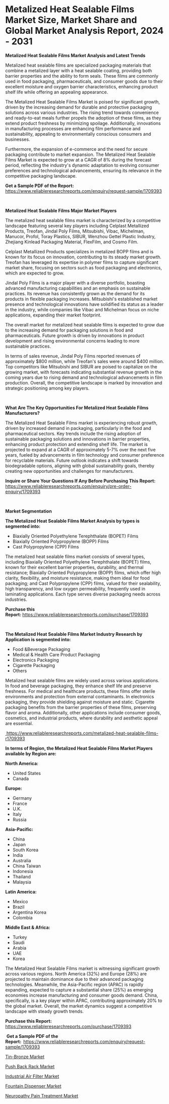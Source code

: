 <p><h1>Metalized Heat Sealable Films Market Size, Market Share and Global Market Analysis Report, 2024 - 2031</h1></p><p><strong>Metalized Heat Sealable Films Market Analysis and Latest Trends</strong></p>
<p><p>Metalized heat sealable films are specialized packaging materials that combine a metalized layer with a heat sealable coating, providing both barrier properties and the ability to form seals. These films are commonly used in food packaging, pharmaceuticals, and consumer goods due to their excellent moisture and oxygen barrier characteristics, enhancing product shelf life while offering an appealing appearance.</p><p>The Metalized Heat Sealable Films Market is poised for significant growth, driven by the increasing demand for durable and protective packaging solutions across various industries. The rising trend towards convenience and ready-to-eat meals further propels the adoption of these films, as they extend product freshness by minimizing spoilage. Additionally, innovations in manufacturing processes are enhancing film performance and sustainability, appealing to environmentally conscious consumers and businesses.</p><p>Furthermore, the expansion of e-commerce and the need for secure packaging contribute to market expansion. The Metalized Heat Sealable Films Market is expected to grow at a CAGR of 8% during the forecast period, reflecting the industry's dynamic adaptation to evolving consumer preferences and technological advancements, ensuring its relevance in the competitive packaging landscape.</p></p>
<p><strong>Get a Sample PDF of the Report:&nbsp;</strong> <a href="https://www.reliableresearchreports.com/enquiry/request-sample/1709393?utm_campaign=83&utm_medium=2&utm_source=Github&utm_content=ia&utm_term=21102024&utm_id=metalized-heat-sealable-films">https://www.reliableresearchreports.com/enquiry/request-sample/1709393</a></p>
<p>&nbsp;</p>
<p><strong>Metalized Heat Sealable Films Major Market Players</strong></p>
<p><p>The metalized heat sealable films market is characterized by a competitive landscape featuring several key players including Celplast Metallized Products, Treofan, Jindal Poly Films, Mitsubishi, Vibac, Michelman, Manucor, Profol, Toray Plastics, SIBUR, Wenzhou Gettel Plastic Industry, Zhejiang Kinlead Packaging Material, FlexFilm, and Cosmo Film.</p><p>Celplast Metallized Products specializes in metalized BOPP films and is known for its focus on innovation, contributing to its steady market growth. Treofan has leveraged its expertise in polymer films to capture significant market share, focusing on sectors such as food packaging and electronics, which are expected to grow.</p><p>Jindal Poly Films is a major player with a diverse portfolio, boasting advanced manufacturing capabilities and an emphasis on sustainable practices. Its revenue has consistently grown as the demand for its products in flexible packaging increases. Mitsubishi's established market presence and technological innovations have solidified its status as a leader in the industry, while companies like Vibac and Michelman focus on niche applications, expanding their market footprint.</p><p>The overall market for metalized heat sealable films is expected to grow due to the increasing demand for packaging solutions in food and pharmaceuticals. Future growth is driven by innovations in product development and rising environmental concerns leading to more sustainable practices.</p><p>In terms of sales revenue, Jindal Poly Films reported revenues of approximately $800 million, while Treofan's sales were around $400 million. Top competitors like Mitsubishi and SIBUR are poised to capitalize on the growing market, with forecasts indicating substantial revenue growth in the coming years due to rising demand and technological advancements in film production. Overall, the competitive landscape is marked by innovation and strategic positioning among key players.</p></p>
<p>&nbsp;</p>
<p><strong>What Are The Key Opportunities For Metalized Heat Sealable Films Manufacturers?</strong></p>
<p><p>The Metalized Heat Sealable Films market is experiencing robust growth, driven by increased demand in packaging, particularly in the food and pharmaceutical sectors. Key trends include the rising adoption of sustainable packaging solutions and innovations in barrier properties, enhancing product protection and extending shelf life. The market is projected to expand at a CAGR of approximately 5-7% over the next five years, fueled by advancements in film technology and consumer preference for recyclable materials. Future outlook indicates a shift towards biodegradable options, aligning with global sustainability goals, thereby creating new opportunities and challenges for manufacturers.</p></p>
<p><strong>Inquire or Share Your Questions If Any Before Purchasing This Report:</strong> <a href="https://www.reliableresearchreports.com/enquiry/pre-order-enquiry/1709393?utm_campaign=83&utm_medium=2&utm_source=Github&utm_content=ia&utm_term=21102024&utm_id=metalized-heat-sealable-films">https://www.reliableresearchreports.com/enquiry/pre-order-enquiry/1709393</a></p>
<p>&nbsp;</p>
<p><strong>Market Segmentation</strong></p>
<p><strong>The Metalized Heat Sealable Films Market Analysis by types is segmented into:</strong></p>
<p><ul><li>Biaxially Oriented Polyethylene Terephthalate (BOPET) Films</li><li>Biaxially Oriented Polypropylene (BOPP) Films</li><li>Cast Polypropylene (CPP) Films</li></ul></p>
<p><p>The metalized heat sealable films market consists of several types, including Biaxially Oriented Polyethylene Terephthalate (BOPET) films, known for their excellent barrier properties, durability, and thermal resistance; Biaxially Oriented Polypropylene (BOPP) films, which offer high clarity, flexibility, and moisture resistance, making them ideal for food packaging; and Cast Polypropylene (CPP) films, valued for their sealability, high transparency, and low oxygen permeability, frequently used in laminating applications. Each type serves diverse packaging needs across industries.</p></p>
<p><strong>Purchase this Report:&nbsp;</strong><a href="https://www.reliableresearchreports.com/purchase/1709393?utm_campaign=83&utm_medium=2&utm_source=Github&utm_content=ia&utm_term=21102024&utm_id=metalized-heat-sealable-films">https://www.reliableresearchreports.com/purchase/1709393</a></p>
<p>&nbsp;</p>
<p><strong>The Metalized Heat Sealable Films Market Industry Research by Application is segmented into:</strong></p>
<p><ul><li>Food &Beverage Packaging</li><li>Medical & Health Care Product Packaging</li><li>Electronics Packaging</li><li>Cigarette Packaging</li><li>Others</li></ul></p>
<p><p>Metalized heat sealable films are widely used across various applications. In food and beverage packaging, they enhance shelf life and preserve freshness. For medical and healthcare products, these films offer sterile environments and protection from external contaminants. In electronics packaging, they provide shielding against moisture and static. Cigarette packaging benefits from the barrier properties of these films, preserving flavor and aroma. Additionally, other applications include consumer goods, cosmetics, and industrial products, where durability and aesthetic appeal are essential.</p></p>
<p><a href="https://www.reliableresearchreports.com/metalized-heat-sealable-films-r1709393?utm_campaign=83&utm_medium=2&utm_source=Github&utm_content=ia&utm_term=21102024&utm_id=metalized-heat-sealable-films">&nbsp;https://www.reliableresearchreports.com/metalized-heat-sealable-films-r1709393</a></p>
<p><strong>In terms of Region, the Metalized Heat Sealable Films Market Players available by Region are:</strong></p>
<p>
    <p> <strong> North America: </strong>
        <ul>
            <li>United States</li>
            <li>Canada</li>
        </ul>
        </p> 
    <p> <strong> Europe: </strong>
        <ul>
            <li>Germany</li>
            <li>France</li>
            <li>U.K.</li>
            <li>Italy</li>
            <li>Russia</li>
        </ul>
        </p> 
    <p> <strong> Asia-Pacific: </strong>
        <ul>
            <li>China</li>
            <li>Japan</li>
            <li>South Korea</li>
            <li>India</li>
            <li>Australia</li>
            <li>China Taiwan</li>
            <li>Indonesia</li>
            <li>Thailand</li>
            <li>Malaysia</li>
        </ul>
        </p> 
    <p> <strong> Latin America: </strong>
        <ul>
            <li>Mexico</li>
            <li>Brazil</li>
            <li>Argentina Korea</li>
            <li>Colombia</li>
        </ul>
        </p> 
    <p> <strong> Middle East & Africa: </strong>
        <ul>
            <li>Turkey</li>
            <li>Saudi</li>
            <li>Arabia</li>
            <li>UAE</li>
            <li>Korea</li>
        </ul>
    </p>
    </p>
<p><p>The Metalized Heat Sealable Films market is witnessing significant growth across various regions. North America (32%) and Europe (28%) are projected to maintain dominance due to their advanced packaging technologies. Meanwhile, the Asia-Pacific region (APAC) is rapidly expanding, expected to capture a substantial share (25%) as emerging economies increase manufacturing and consumer goods demand. China, specifically, is a key player within APAC, contributing approximately 20% to the global market. Overall, the market dynamics suggest a competitive landscape with steady growth trends.</p></p>
<p><strong>Purchase this Report: </strong><a href="https://www.reliableresearchreports.com/purchase/1709393?utm_campaign=83&utm_medium=2&utm_source=Github&utm_content=ia&utm_term=21102024&utm_id=metalized-heat-sealable-films">https://www.reliableresearchreports.com/purchase/1709393</a></p>
<p>&nbsp;<strong>Get a Sample PDF of the Report:&nbsp;&nbsp;</strong><a href="https://www.reliableresearchreports.com/enquiry/request-sample/1709393?utm_campaign=83&utm_medium=2&utm_source=Github&utm_content=ia&utm_term=21102024&utm_id=metalized-heat-sealable-films">https://www.reliableresearchreports.com/enquiry/request-sample/1709393</a></p>
<p><strong></strong></p>
<p><p><a href="https://github.com/leonidmsw5y/Market-Research-Report-List-1/blob/main/tin-bronze-market.md?utm_campaign=83&utm_medium=2&utm_source=Github&utm_content=ia&utm_term=21102024&utm_id=metalized-heat-sealable-films">Tin-Bronze Market</a></p><p><a href="https://github.com/knaufethaganye/Market-Research-Report-List-1/blob/main/push-back-rack-market.md?utm_campaign=83&utm_medium=2&utm_source=Github&utm_content=ia&utm_term=21102024&utm_id=metalized-heat-sealable-films">Push Back Rack Market</a></p><p><a href="https://issuu.com/reportprime-2/docs/industrial-air-filter-market-size-2_409625d45efb9f?utm_campaign=83&utm_medium=2&utm_source=Github&utm_content=ia&utm_term=21102024&utm_id=metalized-heat-sealable-films">Industrial Air Filter Market</a></p><p><a href="https://issuu.com/reportprime-2/docs/fountain-dispenser-market-size-2030_0b1679cc9bb843?utm_campaign=83&utm_medium=2&utm_source=Github&utm_content=ia&utm_term=21102024&utm_id=metalized-heat-sealable-films">Fountain Dispenser Market</a></p><p><a href="https://www.linkedin.com/pulse/neuropathy-pain-treatment-market-matrix-applications-types-cagr-xmqtc?utm_campaign=83&utm_medium=2&utm_source=Github&utm_content=ia&utm_term=21102024&utm_id=metalized-heat-sealable-films">Neuropathy Pain Treatment Market</a></p></p>